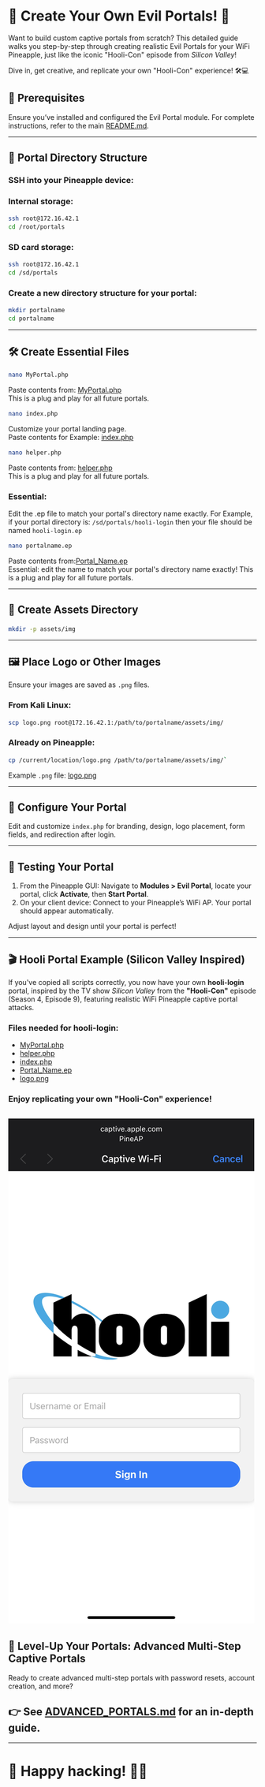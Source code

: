 # 🍍 Create Your Own Evil Portals! 👾  

Want to build custom captive portals from scratch? This detailed guide walks you step-by-step through creating realistic Evil Portals for your WiFi Pineapple, just like the iconic "Hooli-Con" episode from *Silicon Valley*!  

Dive in, get creative, and replicate your own "Hooli-Con" experience! 🛠️💻


## 📌 Prerequisites  
Ensure you’ve installed and configured the Evil Portal module. For complete instructions, refer to the main [README.md](README.md).

---

## 📂 Portal Directory Structure  
### SSH into your Pineapple device:

### Internal storage:  
```bash
ssh root@172.16.42.1  
cd /root/portals
```

### SD card storage:  
```bash
ssh root@172.16.42.1  
cd /sd/portals
```
### Create a new directory structure for your portal:  

```bash
mkdir portalname  
cd portalname
```

---

## 🛠 Create Essential Files  

```bash
nano MyPortal.php  
```
Paste contents from: [MyPortal.php](https://github.com/ToonWrld33/Evil-Portals-WiFi-Pineapple/blob/main/Scripts/MyPortal.php)  
This is a plug and play for all future portals.


```bash
nano index.php  
```
Customize your portal landing page.  
Paste contents for Example: [index.php](https://github.com/ToonWrld33/Evil-Portals-WiFi-Pineapple/blob/main/Scripts/index.php)  


```bash
nano helper.php  
```
Paste contents from: [helper.php](https://github.com/ToonWrld33/Evil-Portals-WiFi-Pineapple/blob/main/Scripts/helper.php)  
This is a plug and play for all future portals.

### Essential:
Edit the .ep file to match your portal's directory name exactly.
For Example, if your portal directory is:
`/sd/portals/hooli-login`
then your file should be named
`hooli-login.ep`

```bash
nano portalname.ep  
```
Paste contents from:[Portal_Name.ep](https://github.com/ToonWrld33/Evil-Portals-WiFi-Pineapple/blob/main/Scripts/Portal-Name.ep)  
Essential: edit the name to match your portal's directory name exactly!
This is a plug and play for all future portals.


---

## 📁 Create Assets Directory  
```bash
mkdir -p assets/img
```
---

## 🖼 Place Logo or Other Images  

Ensure your images are saved as `.png` files.

### From Kali Linux:  
```bash
scp logo.png root@172.16.42.1:/path/to/portalname/assets/img/
```
### Already on Pineapple:  
```bash
cp /current/location/logo.png /path/to/portalname/assets/img/`
```
Example `.png` file: [logo.png](https://github.com/ToonWrld33/Evil-Portals-WiFi-Pineapple/blob/main/images/logo.png)

---

## 🎯 Configure Your Portal  
Edit and customize `index.php` for branding, design, logo placement, form fields, and redirection after login.

---

## 🚦 Testing Your Portal

1. From the Pineapple GUI: Navigate to **Modules > Evil Portal**, locate your portal, click **Activate**, then **Start Portal**.
2. On your client device: Connect to your Pineapple’s WiFi AP. Your portal should appear automatically.

Adjust layout and design until your portal is perfect!

---

## 🎬 Hooli Portal Example (Silicon Valley Inspired)  

If you've copied all scripts correctly, you now have your own **hooli-login** portal, inspired by the TV show *Silicon Valley* from the **"Hooli-Con"** episode (Season 4, Episode 9), featuring realistic WiFi Pineapple captive portal attacks.

### Files needed for hooli-login:  
- [MyPortal.php](https://github.com/ToonWrld33/Evil-Portals-WiFi-Pineapple/blob/main/Scripts/MyPortal.php)  
- [helper.php](https://github.com/ToonWrld33/Evil-Portals-WiFi-Pineapple/blob/main/Scripts/helper.php)  
- [index.php](https://github.com/ToonWrld33/Evil-Portals-WiFi-Pineapple/blob/main/Scripts/index.php)  
- [Portal_Name.ep](https://github.com/ToonWrld33/Evil-Portals-WiFi-Pineapple/blob/main/Scripts/Portal-Name.ep)  
- [logo.png](https://github.com/ToonWrld33/Evil-Portals-WiFi-Pineapple/blob/main/images/logo.png)

### Enjoy replicating your own "Hooli-Con" experience!
![Hooli Portal Examole](https://github.com/ToonWrld33/Evil-Portals-WiFi-Pineapple/blob/main/images/hooli-login.png)
---

## 🚀 **Level-Up Your Portals: Advanced Multi-Step Captive Portals**  

Ready to create advanced multi-step portals with password resets, account creation, and more?

## 👉 See [ADVANCED_PORTALS.md](ADVANCED_PORTALS.md) for an in-depth guide.

---

# 🍍 **Happy hacking!** 🍍👾
